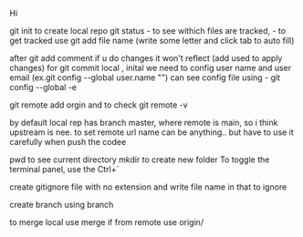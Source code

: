 Hi

git init to create local repo
git status - to see withich files are tracked, - to get tracked use git add file name
(write some letter and click tab to auto fill)

after git add comment if u do changes it won't reflect (add used to apply changes)
for git commit local , inital we need to config user name and user email (ex.git config --global user.name "")
can see config file using  - git config --global -e

git remote add orgin and to check git remote -v

by default local rep has branch master, where remote is main, so i think  upstream is nee.
to set remote url name can be anything.. but have to use it carefully when push the codee


pwd to see current directory
mkdir to create new folder
To toggle the terminal panel, use the Ctrl+`

create gitignore file with no extension and write file name in that to ignore

create branch using branch <name>

to merge local use merge <branch-name> if from remote use origin/<branch-name>